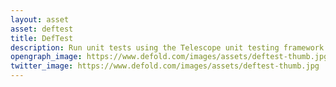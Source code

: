 ```yaml
---
layout: asset
asset: deftest
title: DefTest
description: Run unit tests using the Telescope unit testing framework.
opengraph_image: https://www.defold.com/images/assets/deftest-thumb.jpg
twitter_image: https://www.defold.com/images/assets/deftest-thumb.jpg
---
```

